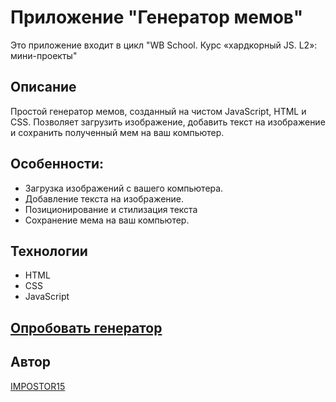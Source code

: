 # Приложение "Генератор мемов"
Это приложение входит в цикл "WB School. Курс «хардкорный JS. L2»: мини-проекты"
## Описание
Простой генератор мемов, созданный на чистом JavaScript, HTML и CSS. Позволяет загрузить изображение, добавить текст на изображение и сохранить полученный мем на ваш компьютер.

## Особенности:
- Загрузка изображений с вашего компьютера.
- Добавление текста на изображение.
- Позиционирование и стилизация текста
- Сохранение мема на ваш компьютер.

## Технологии
- HTML
- CSS
- JavaScript

## [Опробовать генератор](https://canvas-meme-generator.netlify.app/)


## Автор

[IMPOSTOR15](https://github.com/IMPOSTOR15)